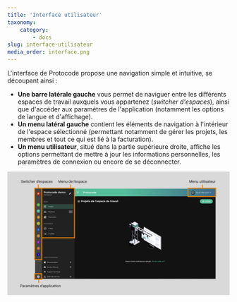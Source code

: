 ```yaml
---
title: 'Interface utilisateur'
taxonomy:
    category:
        - docs
slug: interface-utilisateur
media_order: interface.png
---
```


L'interface de Protocode propose une navigation simple et intuitive, se découpant ainsi :  

* **Une barre latérale gauche** vous permet de naviguer entre les différents espaces de travail auxquels vous appartenez (_switcher d'espaces_), ainsi que d'accéder aux paramètres de l'application (notamment les options de langue et d'affichage).  
* **Un menu latéral gauche** contient les éléments de navigation à l'intérieur de l'espace sélectionné (permettant notamment de gérer les projets, les membres et tout ce qui est lié à la facturation).  
* **Un menu utilisateur**, situé dans la partie supérieure droite, affiche les options permettant de mettre à jour les informations personnelles, les paramètres de connexion ou encore de se déconnecter.  

![interface](interface.png "Interface")  
